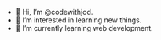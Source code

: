 - 👋 Hi, I’m @codewithjod.
- 👀 I’m interested in learning new things.
- 🌱 I’m currently learning web development.
  

<!---
codewithjod/codewithjod is a ✨ special ✨ repository because its `README.md` (this file) appears on your GitHub profile.
You can click the Preview link to take a look at your changes.
--->
